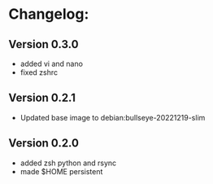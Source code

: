 # Changelog:
## Version 0.3.0 
- added vi and nano
- fixed zshrc
## Version 0.2.1
- Updated base image to debian:bullseye-20221219-slim
## Version 0.2.0 
- added zsh python and rsync
- made $HOME persistent